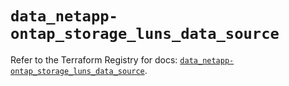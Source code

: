 # `data_netapp-ontap_storage_luns_data_source`

Refer to the Terraform Registry for docs: [`data_netapp-ontap_storage_luns_data_source`](https://registry.terraform.io/providers/netapp/netapp-ontap/2.3.0/docs/data-sources/storage_luns_data_source).

